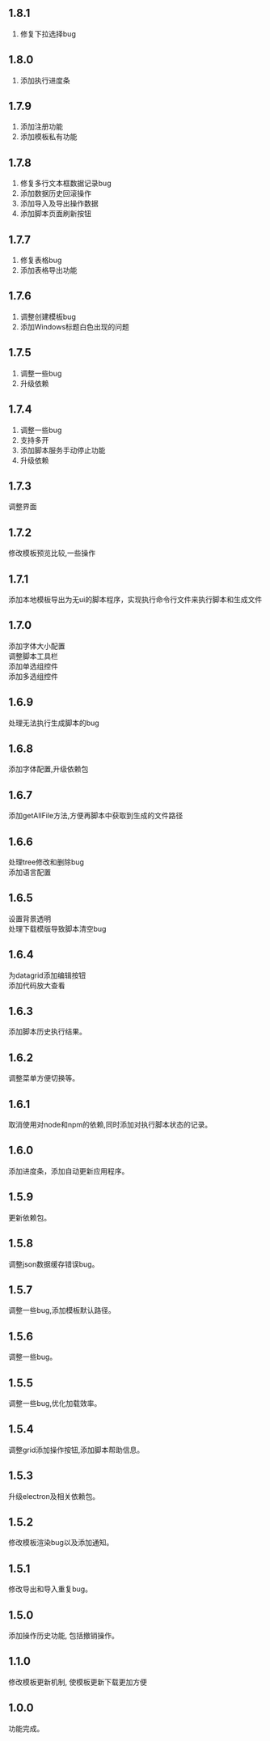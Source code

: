 ## 1.8.1

1. 修复下拉选择bug

## 1.8.0

1. 添加执行进度条

## 1.7.9

1. 添加注册功能
2. 添加模板私有功能

## 1.7.8

1. 修复多行文本框数据记录bug
2. 添加数据历史回滚操作
3. 添加导入及导出操作数据
4. 添加脚本页面刷新按钮

## 1.7.7

1. 修复表格bug
2. 添加表格导出功能

## 1.7.6

1. 调整创建模板bug
2. 添加Windows标题白色出现的问题

## 1.7.5

1. 调整一些bug
2. 升级依赖

## 1.7.4

1. 调整一些bug
2. 支持多开
3. 添加脚本服务手动停止功能
4. 升级依赖

## 1.7.3
调整界面
## 1.7.2
修改模板预览比较,一些操作
## 1.7.1
添加本地模板导出为无ui的脚本程序，实现执行命令行文件来执行脚本和生成文件
## 1.7.0
添加字体大小配置<br>
调整脚本工具栏<br>
添加单选组控件<br>
添加多选组控件<br>
## 1.6.9
处理无法执行生成脚本的bug<br>
## 1.6.8
添加字体配置,升级依赖包<br>
## 1.6.7
添加getAllFile方法,方便再脚本中获取到生成的文件路径<br>
## 1.6.6
处理tree修改和删除bug<br>
添加语言配置
## 1.6.5
设置背景透明<br>
处理下载模版导致脚本清空bug
## 1.6.4
为datagrid添加编辑按钮<br>
添加代码放大查看
## 1.6.3
添加脚本历史执行结果。
## 1.6.2
调整菜单方便切换等。
## 1.6.1
取消使用对node和npm的依赖,同时添加对执行脚本状态的记录。
## 1.6.0
添加进度条，添加自动更新应用程序。
## 1.5.9
更新依赖包。
## 1.5.8
调整json数据缓存错误bug。
## 1.5.7
调整一些bug,添加模板默认路径。
## 1.5.6
调整一些bug。
## 1.5.5
调整一些bug,优化加载效率。
## 1.5.4
调整grid添加操作按钮,添加脚本帮助信息。
## 1.5.3
升级electron及相关依赖包。
## 1.5.2
修改模板渲染bug以及添加通知。
## 1.5.1
修改导出和导入重复bug。
## 1.5.0
添加操作历史功能, 包括撤销操作。
## 1.1.0
修改模板更新机制, 使模板更新下载更加方便
## 1.0.0
功能完成。
